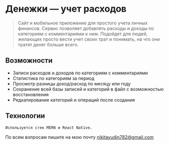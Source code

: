 # Денежки — учет расходов

> Сайт и мобильное приложение для простого учета личных финансов. Сервис позволяет добавлять расходы и доходы по категориям с комментариями к ним. Подойдет для людей, желающих просто вести учет своих трат и понимать, на что они тратят денег больше всего.

## Возможности
- Записи расходов и доходов по категориям с комментариями
- Статистика по категориям за период
- Просмотр разницы доход/расход по месяцу или году
- Сохранение всей базы записей и категорий в файл с возможностью восстановления
- Редкатирование категорий и операций после создания

## Технологии
```
Используется стек MERN и React Native. 
```

По всем вопросам пишите на мою почту nikitayudin782@gmail.com
